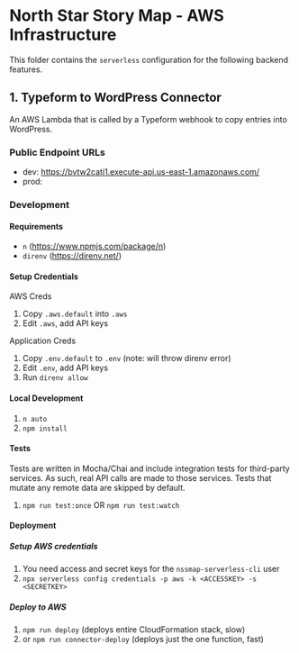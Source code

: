 # North Star Story Map - AWS Infrastructure

This folder contains the `serverless` configuration for the following backend features.

## 1. Typeform to WordPress Connector

An AWS Lambda that is called by a Typeform webhook to copy entries into WordPress.

### Public Endpoint URLs

* dev:  https://bvtw2catj1.execute-api.us-east-1.amazonaws.com/
* prod: 

### Development

#### Requirements

* `n` (https://www.npmjs.com/package/n)
* `direnv` (https://direnv.net/)

#### Setup Credentials

AWS Creds
1. Copy `.aws.default` into `.aws`
2. Edit `.aws`, add API keys

Application Creds
1. Copy `.env.default` to `.env` (note: will throw direnv error)
2. Edit `.env`, add API keys
3. Run `direnv allow`

#### Local Development

1. `n auto`
2. `npm install`

#### Tests

Tests are written in Mocha/Chai and include integration tests for third-party
services. As such, real API calls are made to those services. Tests that mutate
any remote data are skipped by default.

1. `npm run test:once` OR `npm run test:watch`

#### Deployment

##### Setup AWS credentials

1. You need access and secret keys for the `nssmap-serverless-cli` user
2. `npx serverless config credentials -p aws -k <ACCESSKEY> -s <SECRETKEY>`

##### Deploy to AWS

1. `npm run deploy` (deploys entire CloudFormation stack, slow)
2. or `npm run connector-deploy` (deploys just the one function, fast)